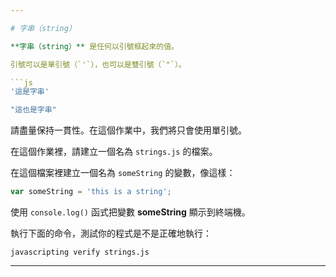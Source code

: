 ```yaml
---

# 字串（string）

**字串（string）** 是任何以引號框起來的值。

引號可以是單引號（`'`），也可以是雙引號（`"`）。

```js
'這是字串'

"這也是字串"
```

請盡量保持一貫性。在這個作業中，我們將只會使用單引號。

在這個作業裡，請建立一個名為 `strings.js` 的檔案。

在這個檔案裡建立一個名為 `someString` 的變數，像這樣：

```js
var someString = 'this is a string';
```

使用 `console.log()` 函式把變數 **someString** 顯示到終端機。

執行下面的命令，測試你的程式是不是正確地執行：

`javascripting verify strings.js`

---
```

